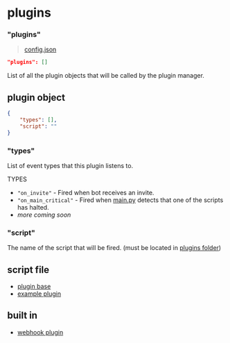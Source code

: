 # plugins

### **"plugins"**

> [config.json](./config.md)

```json
"plugins": []
```

List of all the plugin objects that will be called by the plugin manager.

## **plugin object**

```json
{
    "types": [],
    "script": ""
}
```

### **"types"**

List of event types that this plugin listens to.

TYPES

-   `"on_invite"` - Fired when bot receives an invite.
-   `"on_main_critical"` - Fired when [main.py](../../src/main.py) detects that one of the scripts has halted.
-   _more coming soon_

### **"script"**

The name of the script that will be fired. (must be located in [plugins folder](../../plugins))

## **script file**

-   [plugin base](../../plugins/_plugin_base.py)
-   [example plugin](../../plugins/webhook_plugin.py)

## **built in**

-   [webhook plugin](./plugins_/webhook_plugin.md)
